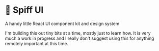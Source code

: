 # 🚀 Spiff UI

A handy little React UI component kit and design system

I'm building this out tiny bits at a time, mostly just to learn how.
It is very much a work in progress and I really don't suggest using this
for anything remotely important at this time.
